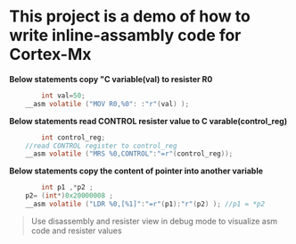 # This project is a demo of how to write inline-assambly code for Cortex-Mx


**Below statements copy "C variable(val) to resister R0**
```c
        int val=50;
	__asm volatile ("MOV R0,%0": :"r"(val) );
```

**Below statements read CONTROL resister value to C varable(control_reg)**
```c
        int control_reg;
	//read CONTROL register to control_reg
	__asm volatile ("MRS %0,CONTROL":"=r"(control_reg));
```

**Below statements copy the content of pointer into another variable**
```c
        int p1 ,*p2 ;
	p2= (int*)0x20000008 ;
	__asm volatile ("LDR %0,[%1]":"=r"(p1):"r"(p2) ); //p1 = *p2
```

> Use disassembly and resister view in debug mode
> to visualize asm code and resister values
